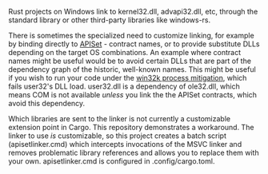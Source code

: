 Rust projects on Windows link to kernel32.dll, advapi32.dll, etc, through the standard library or 
other third-party libraries like windows-rs.

There is sometimes the specialized need to customize linking, for example by binding directly to
[APISet](https://learn.microsoft.com/en-us/windows/win32/apiindex/windows-apisets) -
contract names, or to provide substitute DLLs depending on the target OS combinations.
An example where contract names might be useful would be to avoid certain DLLs that are part of the
dependency graph of the historic, well-known names. This might be useful if you wish to run your
code under the [win32k process mitigation](https://github.com/microsoft/SandboxSecurityTools),
which fails user32's DLL load. user32.dll is a dependency of ole32.dll,  which means COM is not
available *unless* you link the the APISet contracts, which avoid this dependency.

Which libraries are sent to the linker is not currently a customizable extension point in Cargo.
This repository demonstrates a workaround. The linker to use *is* customizable, so this project
creates a batch script (apisetlinker.cmd) which intercepts invocations of the MSVC linker and 
removes problematic library references and allows you to replace them with your own.
apisetlinker.cmd is configured in .config/cargo.toml.


